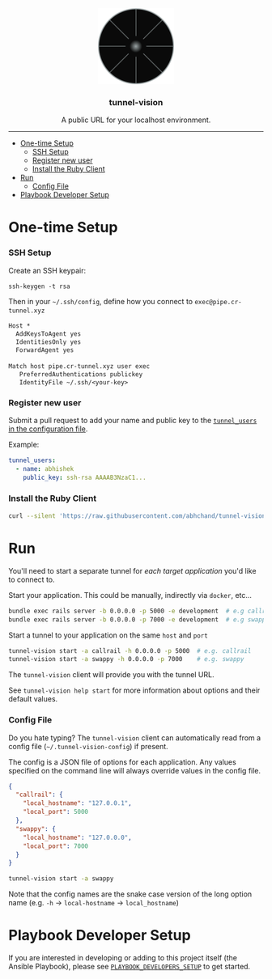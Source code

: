 <div align="center">
  <a href="https://github.com/abhchand/tunnel-vision">
    <img
      width="150"
      alt="tunnel-vision"
      src="meta/logo.png?raw=true"
    />
  </a>

  <h3>tunnel-vision</h3>

  <p>A public URL for your localhost environment.</p>
</div>

---

- [One-time Setup](#one-time-setup)
    + [SSH Setup](#ssh-setup)
    + [Register new user](#register-new-user)
    + [Install the Ruby Client](#install-the-ruby-client)
- [Run](#run)
    + [Config File](#config-file)
- [Playbook Developer Setup](#playbook-developer-setup)


# One-time Setup

### SSH Setup

Create an SSH keypair:

```
ssh-keygen -t rsa
```

Then in your `~/.ssh/config`, define how you connect to `exec@pipe.cr-tunnel.xyz`

```
Host *
  AddKeysToAgent yes
  IdentitiesOnly yes
  ForwardAgent yes

Match host pipe.cr-tunnel.xyz user exec
   PreferredAuthentications publickey
   IdentityFile ~/.ssh/<your-key>
```

### Register new user

Submit a pull request to add your name and public key to the [`tunnel_users` in the configuration file](roles/tunnel-server/vars/main.yml).

Example:

```yaml
tunnel_users:
  - name: abhishek
    public_key: ssh-rsa AAAAB3NzaC1...
```

### Install the Ruby Client

```bash
curl --silent 'https://raw.githubusercontent.com/abhchand/tunnel-vision/master/lib/client/ruby/install.sh' | sh
```

# Run

You'll need to start a separate tunnel for _each target application_ you'd like to connect to.

Start your application. This could be manually, indirectly via `docker`, etc...

```bash
bundle exec rails server -b 0.0.0.0 -p 5000 -e development  # e.g callrail
bundle exec rails server -b 0.0.0.0 -p 7000 -e development  # e.g swappy
```

Start a tunnel to your application on the same `host` and `port`

```bash
tunnel-vision start -a callrail -h 0.0.0.0 -p 5000  # e.g. callrail
tunnel-vision start -a swappy -h 0.0.0.0 -p 7000    # e.g. swappy
```

The `tunnel-vision` client will provide you with the tunnel URL.

See `tunnel-vision help start` for more information about options and their default values.

### Config File

Do you hate typing? The `tunnel-vision` client can automatically read from a config file (`~/.tunnel-vision-config`) if present.

The config is a JSON file of options for each application. Any values specified on the command line will always override values in the config file.

```json
{
  "callrail": {
    "local_hostname": "127.0.0.1",
    "local_port": 5000
  },
  "swappy": {
    "local_hostname": "127.0.0.0",
    "local_port": 7000
  }
}
```

```bash
tunnel-vision start -a swappy
```

Note that the config names are the snake case version of the long option name (e.g. `-h` -> `local-hostname` -> `local_hostname`)

# Playbook Developer Setup

If you are interested in developing or adding to this project itself (the Ansible Playbook), please see [`PLAYBOOK_DEVELOPERS_SETUP`](docs/PLAYBOOK_DEVELOPERS_SETUP.md) to get started.

